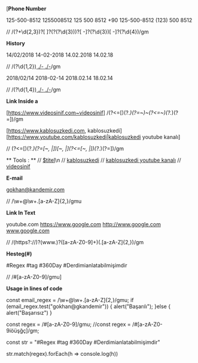 [**Phone Number**

125-500-8512
1255008512
125 500 8512
+90 125-500-8512
(123) 500 8512

// /(?<areaCode>\+\d{2,3})?[ ]?\(?(?<operator>\d{3})\)?[ -]?(?<mainNumber>\d{3})[ -]?(?<Number>\d{4})/gm

**History**

14/02/2018
14-02-2018
14.02.2018
14.02.18

// /(?<dayNumber>\d{1,2})[ \.\/\-](?<monthNumber>\d{1,2})[ \.\/\-](?<yearNumber>\d{1,4})/gm

2018/02/14
2018-02-14
2018.02.14
18.02.14

// /(?<yearNumber>\d{1,4})[ \.\/\-](?<monthNumber>\d{1,2})[ \.\/\-](?<dayNumber>\d{1,2})/gm


**Link Inside a**

[https://www.videosinif.com~videosinif]
/(?<=\[)(?<url>.*)(?=~)~(?<=~)(?<titel>.*)(?=\])/gm

[https://www.kablosuzkedi.com, kablosuzkedi]
[https://www.youtube.com/kablosuzkedi|kablosuzkedi youtube kanalı] 

// (?<=\[)(?<url>.*)(?=[~, \|])[~, \|](?<=[~, \|])(?<titel>.*)(?=\])/gm

** Tools : **
// <a href="$url">$titel</a>\n
// <a href="https://www.kablosuzkedi.com">kablosuzkedi</a>
// <a href="https://www.youtube.com/kablosuzkedi">kablosuzkedi youtube kanalı</a>
// <a href="https://www.videosinif.com">videosinif</a>


**E-mail**

gokhan@kandemir.com

// /\w+@\w+\.[a-zA-Z]{2,}/gmu


**Link In Text**

youtube.com
https://www.google.com
http://www.google.com
www.google.com

// /(https?:\/\/)?(www\.)?([a-zA-Z0-9]+)(\.[a-zA-Z]{2,})/gm


**Hesteg(#)**

#Regex
#tag
#360Day
#Derdimianlatabilmişimdir

// /#[a-zA-Z0-9]/gmu]


**Usage in lines of code**

const email_regex = /\w+@\w+\.[a-zA-Z]{2,}/gmu;
if (email_regex.test("gokhan@gkandemir")) {
    alert("Başarılı");
}else {
    alert("Başarısız")
}

const regex = /#[a-zA-Z0-9]/gmu;
//const regex = /#[a-zA-Z0-9iöüşğç]/gm;

const str = "#Regex #tag #360Day #Derdimianlatabilmişimdir"

str.match(regex).forEach(h => console.log(h))
